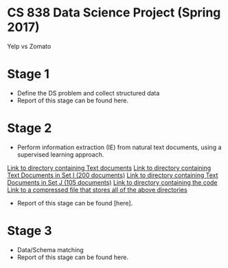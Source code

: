 # CS 838 Data Science Project (Spring 2017)
Yelp vs Zomato

# Stage 1
- Define the DS problem and collect structured data
- Report of this stage can be found here.

# Stage 2 
- Perform information extraction (IE) from natural text documents, using a supervised learning approach.

[Link to directory containing Text documents][1]
[Link to directory containing Text Documents in Set I (200 documents)][2]
[Link to directory containing Text Documents in Set J (105 documents)][3]
[Link to directory containing the code][4]
[Link to a compressed file that stores all of the above directories][5]

- Report of this stage can be found [here].

# Stage 3 
- Data/Schema matching
- Report of this stage can be found here.

[1]: https://github.com/rdamkondwar/FoodReviewAnalytics/tree/master/docs
[2]: https://github.com/rdamkondwar/FoodReviewAnalytics/tree/master/docs/training
[3]: https://github.com/rdamkondwar/FoodReviewAnalytics/tree/master/docs/test
[4]: https://github.com/rdamkondwar/FoodReviewAnalytics
[5]: https://google.com
